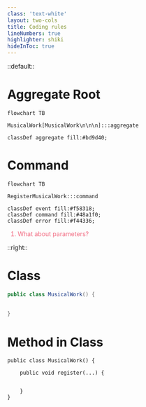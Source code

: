 ```yaml
---
class: 'text-white'
layout: two-cols
title: Coding rules
lineNumbers: true
highlighter: shiki
hideInToc: true
---
```


::default::

# Aggregate Root

```mermaid
flowchart TB 

MusicalWork[MusicalWork\n\n\n]:::aggregate

classDef aggregate fill:#bd9d40;
```

<div v-click="1">

# Command

```mermaid
flowchart TB 

RegisterMusicalWork:::command

classDef event fill:#f58318;
classDef command fill:#48a1f0;
classDef error fill:#f44336;
```

</div>


<div v-click="3" class="animate-pulse" style="color:#f26d83">

1. What about parameters?

</div>

::right::

# Class

```java {all}
public class MusicalWork() {
    
      
}

```

<div v-click="2">

# Method in Class

```java{all}
public class MusicalWork() {
   
    public void register(...) {


    }
}

```

</div>


<CurrentPage />

